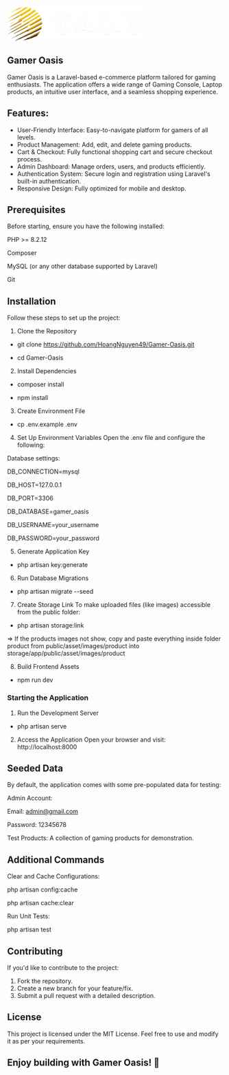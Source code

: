 ![Gamer Oasis Logo](public/asset/images/menu/logo/logo.png)


## Gamer Oasis

Gamer Oasis is a Laravel-based e-commerce platform tailored for gaming enthusiasts. The application offers a wide range of Gaming Console, Laptop products, an intuitive user interface, and a seamless shopping experience.

## Features:
+ User-Friendly Interface: Easy-to-navigate platform for gamers of all levels.
+ Product Management: Add, edit, and delete gaming products.
+ Cart & Checkout: Fully functional shopping cart and secure checkout process.
+ Admin Dashboard: Manage orders, users, and products efficiently.
+ Authentication System: Secure login and registration using Laravel's built-in authentication.
+ Responsive Design: Fully optimized for mobile and desktop.

## Prerequisites
Before starting, ensure you have the following installed:

PHP >= 8.2.12

Composer

MySQL (or any other database supported by Laravel)

Git

## Installation

Follow these steps to set up the project:

1. Clone the Repository

+ git clone https://github.com/HoangNguyen49/Gamer-Oasis.git

+ cd Gamer-Oasis

2. Install Dependencies

+ composer install

+ npm install

3. Create Environment File

+ cp .env.example .env

4. Set Up Environment Variables Open the .env file and configure the following:

Database settings:

DB_CONNECTION=mysql

DB_HOST=127.0.0.1

DB_PORT=3306

DB_DATABASE=gamer_oasis

DB_USERNAME=your_username

DB_PASSWORD=your_password

5. Generate Application Key

+ php artisan key:generate

6. Run Database Migrations

+ php artisan migrate --seed

7. Create Storage Link To make uploaded files (like images) accessible from the public folder:

+ php artisan storage:link

 => If the products images not show, copy and paste everything inside folder product from public/asset/images/product into storage/app/public/asset/images/product

8. Build Frontend Assets

+ npm run dev


### Starting the Application

1. Run the Development Server

+ php artisan serve

2. Access the Application Open your browser and visit: http://localhost:8000


## Seeded Data

By default, the application comes with some pre-populated data for testing:

Admin Account:

Email: admin@gmail.com

Password: 12345678

Test Products: A collection of gaming products for demonstration.


## Additional Commands

Clear and Cache Configurations:

php artisan config:cache

php artisan cache:clear

Run Unit Tests:

php artisan test

## Contributing
If you'd like to contribute to the project:

1. Fork the repository.
2. Create a new branch for your feature/fix.
3. Submit a pull request with a detailed description.

## License

This project is licensed under the MIT License. Feel free to use and modify it as per your requirements.

## Enjoy building with Gamer Oasis! 🚀